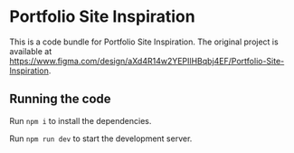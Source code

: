 
  # Portfolio Site Inspiration

  This is a code bundle for Portfolio Site Inspiration. The original project is available at https://www.figma.com/design/aXd4R14w2YEPIlHBqbj4EF/Portfolio-Site-Inspiration.

  ## Running the code

  Run `npm i` to install the dependencies.

  Run `npm run dev` to start the development server.
  